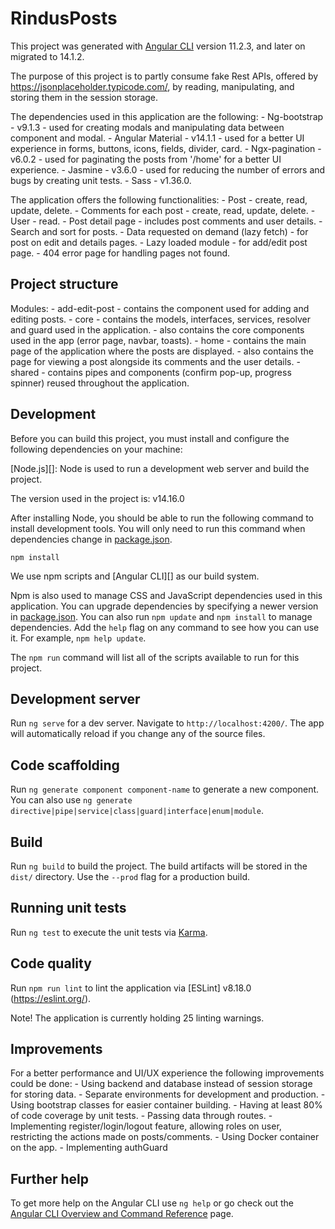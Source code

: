 # RindusPosts

This project was generated with [Angular CLI](https://github.com/angular/angular-cli) version 11.2.3, and later on migrated to 14.1.2.

The purpose of this project is to partly consume fake Rest APIs, offered by https://jsonplaceholder.typicode.com/, by reading, manipulating, and storing them in the session storage. 

The dependencies used in this application are the following: 
    - Ng-bootstrap - v9.1.3 - used for creating modals and manipulating data between component and modal.
    - Angular Material - v14.1.1 - used for a better UI experience in forms, buttons, icons, fields, divider, card.
    - Ngx-pagination - v6.0.2 - used for paginating the posts from '/home' for a better UI experience.
    - Jasmine - v3.6.0 - used for reducing the number of errors and bugs by creating unit tests.
    - Sass - v1.36.0.

The application offers the following functionalities: 
    - Post - create, read, update, delete.
    - Comments for each post - create, read, update, delete.
    - User - read.
    - Post detail page - includes post comments and user details.
    - Search and sort for posts.
    - Data requested on demand (lazy fetch) - for post on edit and details pages.
    - Lazy loaded module - for add/edit post page.
    - 404 error page for handling pages not found.

## Project structure

Modules: - add-edit-post - contains the component used for adding and editing posts.
         - core - contains the models, interfaces, services, resolver and guard used in the application.
                - also contains the core components used in the app (error page, navbar, toasts).
         - home - contains the main page of the application where the posts are displayed.
                - also contains the page for viewing a post alongside its comments and the user details.
         - shared - contains pipes and components (confirm pop-up, progress spinner) reused throughout the application.



## Development

Before you can build this project, you must install and configure the following dependencies on your machine:

[Node.js][]: Node is used to run a development web server and build the project.

The version used in the project is: v14.16.0

After installing Node, you should be able to run the following command to install development tools.
You will only need to run this command when dependencies change in [package.json](package.json).

```
npm install
```

We use npm scripts and [Angular CLI][] as our build system.

Npm is also used to manage CSS and JavaScript dependencies used in this application. You can upgrade dependencies by
specifying a newer version in [package.json](package.json). You can also run `npm update` and `npm install` to manage dependencies.
Add the `help` flag on any command to see how you can use it. For example, `npm help update`.

The `npm run` command will list all of the scripts available to run for this project.


## Development server

Run `ng serve` for a dev server. Navigate to `http://localhost:4200/`. The app will automatically reload if you change any of the source files.


## Code scaffolding

Run `ng generate component component-name` to generate a new component. You can also use `ng generate directive|pipe|service|class|guard|interface|enum|module`.

## Build

Run `ng build` to build the project. The build artifacts will be stored in the `dist/` directory. Use the `--prod` flag for a production build.

## Running unit tests

Run `ng test` to execute the unit tests via [Karma](https://karma-runner.github.io).

## Code quality

Run `npm run lint` to lint the application via [ESLint] v8.18.0 (https://eslint.org/).

Note! The application is currently holding 25 linting warnings.

## Improvements

For a better performance and UI/UX experience the following improvements could be done: 
    - Using backend and database instead of session storage for storing data.
    - Separate environments for development and production.
    - Using bootstrap classes for easier container building.
    - Having at least 80% of code coverage by unit tests.
    - Passing data through routes.
    - Implementing register/login/logout feature, allowing roles on user, restricting the actions made on posts/comments.
    - Using Docker container on the app.
    - Implementing authGuard

## Further help

To get more help on the Angular CLI use `ng help` or go check out the [Angular CLI Overview and Command Reference](https://angular.io/cli) page.